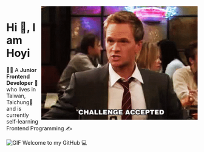 <img align="right" alt="GIF" src="./ezgif-7-c1922dccff1f.gif" />

# Hi 👋, I am Hoyi

💁‍♀️ A **Junior Frontend Developer** 🚀 who lives in Taiwan, Taichung🏡 and is currently self-learning Frontend Programming ✍

<img alt="GIF" width="100" height="100" src="./ezgif.com-gif-maker.gif" />
Welcome to my GitHub 💻




